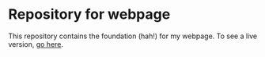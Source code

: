 # Repository for webpage

This repository contains the foundation (hah!) for my webpage. To see a live
version, [go here](http://SteveLane.github.io).
